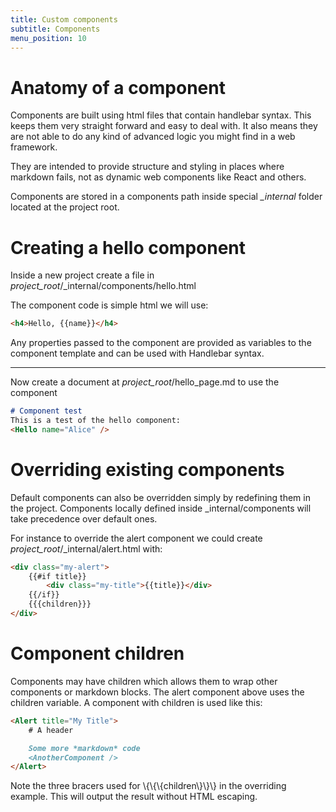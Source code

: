 ```yaml
---
title: Custom components
subtitle: Components
menu_position: 10
---
```



# Anatomy of a component

Components are built using html files that contain handlebar syntax. This 
keeps them very straight forward and easy to deal with. It also means they are 
not able to do any kind of advanced logic you might find in a web framework.

They are intended to provide structure and styling in places where markdown 
fails, not as dynamic web components like React and others.

Components are stored in a components path inside special *_internal* 
folder located at the project root.

# Creating a hello component

Inside a new project create a file in 
_project_root_/_internal/components/hello.html

The component code is simple html we will use:

```HTML
<h4>Hello, {{name}}</h4>
```

Any properties passed to the component are provided as variables to the 
component template and can be used with Handlebar syntax.

--- 

Now create a document at _project_root_/hello_page.md to use the component

```Markdown
# Component test
This is a test of the hello component:
<Hello name="Alice" />
```

# Overriding existing components

Default components can also be overridden simply by redefining them in the 
project. Components locally defined inside _internal/components will take 
precedence over default ones.

For instance to override the alert component we could create 
_project_root_/_internal/alert.html with:

```HTML
<div class="my-alert">
    {{#if title}}
        <div class="my-title">{{title}}</div>
    {{/if}}
    {{{children}}}
</div>
```


# Component children 

Components may have children which allows them to wrap other components or 
markdown blocks. The alert component above uses the children variable.
A component with children is used like this:

```Markdown
<Alert title="My Title">
    # A header

    Some more *markdown* code
    <AnotherComponent />
</Alert>
```

<Alert style="light">
Note the three bracers used for \{\{\{children\}\}\} in the overriding example. This
will output the result without HTML escaping.
</Alert>


